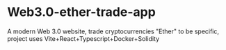 # Web3.0-ether-trade-app
A modern Web 3.0  website, trade cryptocurrencies "Ether" to be specific, project uses Vite+React+Typescript+Docker+Solidity
